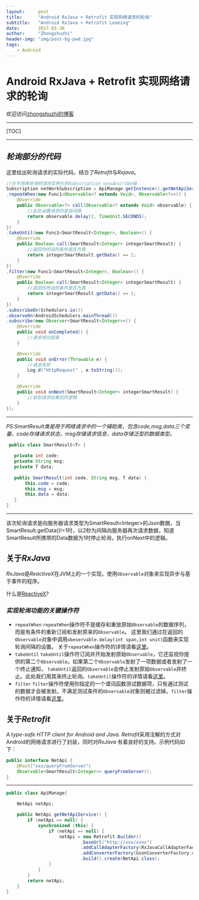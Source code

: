 ```yaml
---
layout:     post
title:      "Android RxJava + Retrofit 实现网络请求的轮询"
subtitle:   "Android RxJava + Retrofit Leaning"
date:       2017-03-30
author:     "Zhongshuzhi"
header-img: "img/post-bg-pwd.jpg"
tags:
    - Android
---
```


# Android RxJava + Retrofit 实现网络请求的轮询

[zhongshuzhi的博客]:https://zhongshuzhi.github.io
欢迎访问[zhongshuzhi的博客][]

***
[TOC]

***
## *轮询部分的代码*
这里给出轮询请求的实际代码，结合了*Retrofit*与*Rxjava*。

``` java
//在不用再轮询时请将实例化的Subscription unsubscribe掉
Subscription netWorkSubscription = ApiManage.getInstence().getNetApiService().queryFromServer()
.repeatWhen(new Func1<Observable<? extends Void>, Observable<?>>() {
    @Override
    public Observable<?> call(Observable<? extends Void> observable) {
        //此处设置请求的发送间隔
        return observable.delay(2, TimeUnit.SECONDS);
    }
})
.takeUntil(new Func1<SmartResult<Integer>, Boolean>() {
    @Override
    public Boolean call(SmartResult<Integer> integerSmartResult) {
        //返回你所设的条件是否为真
        return integerSmartResult.getData() == 1;
    }
})
.filter(new Func1<SmartResult<Integer>, Boolean>() {
    @Override
    public Boolean call(SmartResult<Integer> integerSmartResult) {
        //返回你所设的条件是否为真
        return integerSmartResult.getData() == 1;
    }
})
.subscribeOn(Schedulers.io())
.observeOn(AndroidSchedulers.mainThread())
.subscribe(new Observer<SmartResult<Integer>>() {
    @Override
    public void onCompleted() {
        //请求成功结束
    }

    @Override
    public void onError(Throwable e) {
        //请求失败
        Log.d("HttpRequest" , e.toString());
    }

    @Override
    public void onNext(SmartResult<Integer> integerSmartResult) {
        //收到请求结果后的逻辑
    }
});
```
***
*PS:SmartResult类是用于网络请求中的一个辅助类，包含code,msg,data三个变量，code存储请求状态，msg存储请求信息，data存储泛型的数据类型。*

``` java
 public class SmartResult<T> {
 
   private int code;
   private String msg;
   private T data;
   
   public SmartResult(int code, String msg, T data) {
       this.code = code;
       this.msg = msg;
       this.data = data;
   }
}
```
***

该次轮询请求是向服务器请求类型为SmartResult<Integer\>的Json数据，当SmartResult.getData()!=1时，以2秒为间隔向服务器再次请求数据，知道SmartResult所携带的Data数据为1时停止轮询，执行onNext中的逻辑。

## 关于*RxJava*

*RxJava*是*ReactiveX*在JVM上的一个实现。使用`Observable`对象来实现异步与基于事件的程序。

什么是[ReactiveX](https://github.com/mcxiaoke/RxDocs/blob/master/Intro.md)?

### *实现轮询功能的关键操作符*

* `repeatWhen`
`repeatWhen`操作符不是缓存和重放原始`Observable`的数据序列，而是有条件的重新订阅和发射原来的`Observable`。
这里我们通过在返回的`Observable`对象中调用`obeservable.delay(int span,int unit)`函数来实现轮询间隔的设置。
关于`repeatWhen`操作符的详情请看[这里](https://github.com/mcxiaoke/RxDocs/blob/master/operators/Repeat.md)。
* `takeUntil`
`takeUntil`操作符订阅并开始发射原始`Observable`，它还监视你提供的第二个`Observable`。如果第二个`Observable`发射了一项数据或者发射了一个终止通知， `takeUntil`返回的`Observable`会停止发射原始`Observable`并终止。此处我们用其来终止轮询。`takeUntil`操作符的详情请看[这里](https://github.com/mcxiaoke/RxDocs/blob/master/operators/Conditional.md#TakeUntil)。
* `filter`
`filter`操作符使用你指定的一个谓词函数测试数据项，只有通过测试的数据才会被发射。不满足测试条件的`Observable`对象则被过滤掉。`filter`操作符的详情请看[这里](https://github.com/mcxiaoke/RxDocs/blob/master/operators/Filter.md)。

## 关于*Retrofit*

*A type-safe HTTP client for Android and Java.* *Retrofit*采用注解的方式对Android的网络请求进行了封装，同时对*RxJava* 有着良好的支持。示例代码如下：

``` java
public interface NetApi {
	@Post("xxx/queryFromServer")
	Observable<SmartResult<Integer>> queryFromServer();
}
```
***

```java
public class ApiManage{

    NetApi netApi;

    public NetApi getNetApiService() {
        if (netApi == null) {
            synchronized (this) {
                if (netApi == null) {
                    netApi = new Retrofit.Builder()
                            .baseUrl("http://xxx/xxxx")
                            .addCallAdapterFactory(RxJavaCallAdapterFactory.create())
                            .addConverterFactory(GsonConverterFactory.create())
                            .build().create(NetApi.class);
                }
            }
        }
        return netApi;
    }
}
```
